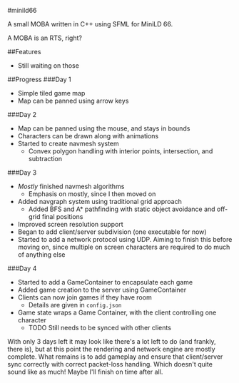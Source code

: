 #minild66

A small MOBA written in C++ using SFML for MiniLD 66.

A MOBA is an RTS, right?

##Features

  - Still waiting on those

##Progress
###Day 1
  - Simple tiled game map
  - Map can be panned using arrow keys

###Day 2
  - Map can be panned using the mouse, and stays in bounds
  - Characters can be drawn along with animations
  - Started to create navmesh system
    - Convex polygon handling with interior points, intersection, and
      subtraction

###Day 3
  - *Mostly* finished navmesh algorithms
    - Emphasis on mostly, since I then moved on
  - Added navgraph system using traditional grid approach
    - Added BFS and A* pathfinding with static object avoidance and off-grid
      final positions
  - Improved screen resolution support
  - Began to add client/server subdivision (one executable for now)
  - Started to add a network protocol using UDP. Aiming to finish this before
    moving on, since multiple on screen characters are required to do much of
    anything else

###Day 4
  - Started to add a GameContainer to encapsulate each game
  - Added game creation to the server using GameContainer
  - Clients can now join games if they have room
    - Details are given in `config.json`
  - Game state wraps a Game Container, with the client controlling one character
    - TODO Still needs to be synced with other clients

With only 3 days left it may look like there's a lot left to do (and frankly,
there is), but at this point the rendering and network engine are mostly
complete. What remains is to add gameplay and ensure that client/server sync
correctly with correct packet-loss handling. Which doesn't quite sound like as
much! Maybe I'll finish on time after all.
